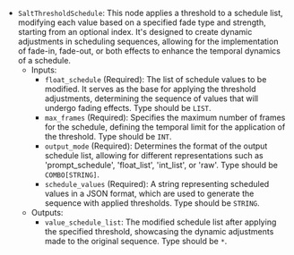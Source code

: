 - `SaltThresholdSchedule`: This node applies a threshold to a schedule list, modifying each value based on a specified fade type and strength, starting from an optional index. It's designed to create dynamic adjustments in scheduling sequences, allowing for the implementation of fade-in, fade-out, or both effects to enhance the temporal dynamics of a schedule.
    - Inputs:
        - `float_schedule` (Required): The list of schedule values to be modified. It serves as the base for applying the threshold adjustments, determining the sequence of values that will undergo fading effects. Type should be `LIST`.
        - `max_frames` (Required): Specifies the maximum number of frames for the schedule, defining the temporal limit for the application of the threshold. Type should be `INT`.
        - `output_mode` (Required): Determines the format of the output schedule list, allowing for different representations such as 'prompt_schedule', 'float_list', 'int_list', or 'raw'. Type should be `COMBO[STRING]`.
        - `schedule_values` (Required): A string representing scheduled values in a JSON format, which are used to generate the sequence with applied thresholds. Type should be `STRING`.
    - Outputs:
        - `value_schedule_list`: The modified schedule list after applying the specified threshold, showcasing the dynamic adjustments made to the original sequence. Type should be `*`.

